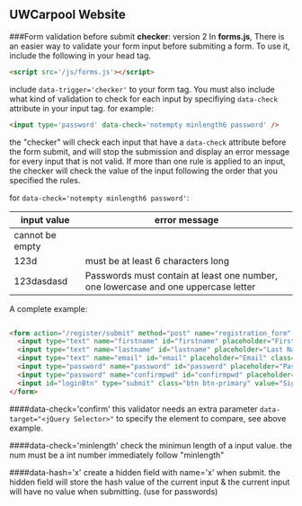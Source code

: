 UWCarpool Website
----------------------
###Form validation before submit **checker**: version 2
In **forms.js**, There is an easier way to validate your form input before submiting a form.
To use it, include the following in your head tag.
```html
<script src='/js/forms.js'></script>
```
include `data-trigger='checker'` to your form tag. You must also include what kind of validation to check for each input by specifiying `data-check` attribute in your input tag.
for example:
```html
<input type='password' data-check='notempty minlength6 password' />
```
the "checker" will check each input that have a `data-check` attribute before the form submit, and will stop the submission and display an error message for every input that is not valid. If more than one rule is applied to an input, the checker will check the value of the input following the order that you specified the rules.

for `data-check='notempty minlength6 password'`:

input value      |error message
-----------|---------------
 | cannot be empty
123d  | must be at least 6 characters long
123dasdasd  | Passwords must contain at least one number, one lowercase and one uppercase letter

A complete example:
```html

<form action="/register/submit" method="post" name="registration_form" id="login" data-trigger='checker'>
  <input type="text" name="firstname" id="firstname" placeholder="First Name"  class='input input-default' data-check='notempty'/>
  <input type="text" name="lastname" id="lastname" placeholder="Last Name"  class='input input-default' data-check='notempty'/>
  <input type="text" name="email" id="email" placeholder="Email" class='input input-default' data-check='notempty email'/>
  <input type="password" name="password" id="password" placeholder="Password" class='input input-default' data-check='notempty minlength6 password' data-hash='p' />
  <input type="password" name="confirmpwd" id="confirmpwd" placeholder="Confirm Password" class='input input-default' data-check='confirm' data-target='#password' />
  <input id="loginBtn" type="submit" class="btn btn-primary" value="Sign up" />
</form>
```

####data-check='confirm'
this validator needs an extra parameter `data-target="<jQuery Selector>"` to specify the element to compare, see above example.


####data-check='minlength<num>'
check the minimun length of a input value. the num must be a int number immediately follow "minlength"


####data-hash='x'
create a hidden field with name='x' when submit. the hidden field will store the hash value of the current input & the current input will have no value when submitting. (use for passwords)




